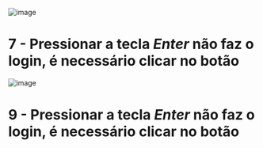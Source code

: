 



![image](https://github.com/Rafael-Nunes-Silva/bertoti/assets/76886825/6955aa1e-71ac-4e12-ba30-e0ccadd6d6f1)
# 7 - Pressionar a tecla *Enter* não faz o login, é necessário clicar no botão

![image](https://github.com/Rafael-Nunes-Silva/bertoti/assets/76886825/d6c2dc28-2f70-4536-a48e-137094014a54)
# 9 - Pressionar a tecla *Enter* não faz o login, é necessário clicar no botão
